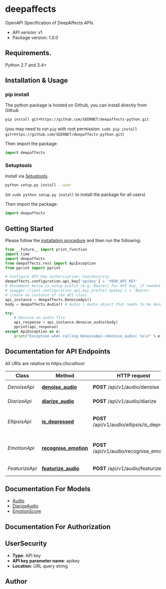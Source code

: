 # deepaffects
OpenAPI Specification of DeepAffects APIs

- API version: v1
- Package version: 1.0.0

## Requirements.

Python 2.7 and 3.4+

## Installation & Usage
### pip install

The python package is hosted on Github, you can install directly from Github

```sh
pip install git+https://github.com/SEERNET/deepaffects-python.git
```
(you may need to run `pip` with root permission: `sudo pip install git+https://github.com/SEERNET/deepaffects-python.git`)

Then import the package:
```python
import deepaffects 
```

### Setuptools

Install via [Setuptools](http://pypi.python.org/pypi/setuptools).

```sh
python setup.py install --user
```
(or `sudo python setup.py install` to install the package for all users)

Then import the package:
```python
import deepaffects
```

## Getting Started

Please follow the [installation procedure](#installation--usage) and then run the following:

```python
from __future__ import print_function
import time
import deepaffects
from deepaffects.rest import ApiException
from pprint import pprint

# Configure API key authorization: UserSecurity
deepaffects.configuration.api_key['apikey'] = 'YOUR_API_KEY'
# Uncomment below to setup prefix (e.g. Bearer) for API key, if needed
# swagger_client.configuration.api_key_prefix['apikey'] = 'Bearer'
# create an instance of the API class
api_instance = deepaffects.DenoiseApi()
body = deepaffects.Audio() # Audio | Audio object that needs to be denoised.

try:
    # Denoise an audio file
    api_response = api_instance.denoise_audio(body)
    pprint(api_response)
except ApiException as e:
    print("Exception when calling DenoiseApi->denoise_audio: %s\n" % e)

```

## Documentation for API Endpoints

All URIs are relative to *https://localhost*

Class | Method | HTTP request | Description
------------ | ------------- | ------------- | -------------
*DenoiseApi* | [**denoise_audio**](docs/DenoiseApi.md#denoise_audio) | **POST** /api/v1/audio/denoise | Denoise an audio file
*DiarizeApi* | [**diarize_audio**](docs/DiarizeApi.md#diarize_audio) | **POST** /api/v1/audio/diarize | Diarize an audio file
*EllipsisApi* | [**is_depressed**](docs/EllipsisApi.md#is_depressed) | **POST** /api/v1/audio/ellipsis/is_depressed | Find if a person is depressed from audio.
*EmotionApi* | [**recognise_emotion**](docs/EmotionApi.md#recognise_emotion) | **POST** /api/v1/audio/recognise_emotion | Find emotion in an audio file
*FeaturizeApi* | [**featurize_audio**](docs/FeaturizeApi.md#featurize_audio) | **POST** /api/v1/audio/featurize | featurize an audio file


## Documentation For Models

 - [Audio](docs/Audio.md)
 - [DiarizeAudio](docs/DiarizeAudio.md)
 - [EmotionScore](docs/EmotionScore.md)


## Documentation For Authorization


## UserSecurity

- **Type**: API key
- **API key parameter name**: apikey
- **Location**: URL query string


## Author



